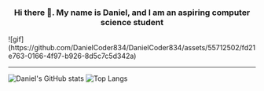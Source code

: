 <h3 align="center"> Hi there 👋. My name is Daniel, and I am an aspiring computer science student </h3> 
![gif](https://github.com/DanielCoder834/DanielCoder834/assets/55712502/fd21e763-0166-4f97-b926-8d5c7c5d342a)
<hr />
<img src="https://github-readme-stats.vercel.app/api?username=DanielCoder834" alt="Daniel's GitHub stats">
<img src="https://github-readme-stats.vercel.app/api/top-langs/?username=DanielCoder834" alt="Top Langs">
<!--
**DanielCoder834/DanielCoder834** is a ✨ _special_ ✨ repository because its `README.md` (this file) appears on your GitHub profile. align = "right"

Here are some ideas to get you started:

- 🔭 I’m currently working on ...
- 🌱 I’m currently learning ...
- 👯 I’m looking to collaborate on ...
- 🤔 I’m looking for help with ...
- 💬 Ask me about ...
- 📫 How to reach me: ...
- 😄 Pronouns: ...
- ⚡ Fun fact: ...
-->

